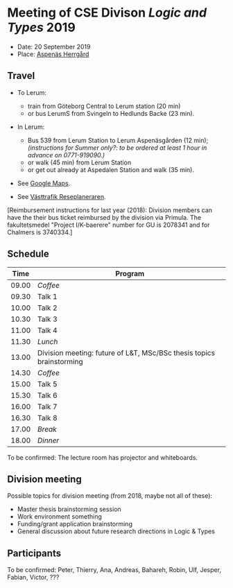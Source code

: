 # Meeting of CSE Divison _Logic and Types_ 2019

- Date: 20 September 2019
- Place: [Aspenäs Herrgård](http://www.aspenasherrgard.se/)

## Travel

- To Lerum:
  * train from Göteborg Central to Lerum station (20 min)
  * or bus LerumS from Svingeln to Hedlunds Backe (23 min).

- In Lerum:
  * Bus 539 from Lerum Station to Lerum Aspenäsgården (12 min);
    _(instructions for Summer only?: to be ordered at least 1 hour in advance on 0771-919090.)_
  * or walk (45 min) from Lerum Station
  * or get out already at Aspedalen Station and walk (35 min).

- See [Google Maps](https://www.google.se/maps).
- See [Västtrafik Reseplaneraren](https://www.vasttrafik.se/reseplanering/reseplaneraren/).

[Reimbursement instructions for last year (2018):
Division members can have the their bus ticket reimbursed by the division via Primula.
The fakultetsmedel "Project I/K-baerere" number for GU is 2078341 and for Chalmers is 3740334.]


## Schedule

| Time | Program |
|---|---|
| 09.00 | _Coffee_
| 09.30 | Talk 1
| 10.00 | Talk 2
| 10.30 | Talk 3
| 11.00 | Talk 4
| 11.30 | _Lunch_
| 13.00 | Division meeting: future of L&T, MSc/BSc thesis topics brainstorming
| 14.30 | _Coffee_
| 15.00 | Talk 5
| 15.30 | Talk 6
| 16.00 | Talk 7
| 16.30 | Talk 8
| 17.00 | _Break_
| 18.00 | _Dinner_

To be confirmed: The lecture room has projector and whiteboards.

## Division meeting

Possible topics for division meeting (from 2018, maybe not all of these):

- Master thesis brainstorming session
- Work environment something
- Funding/grant application brainstorming
- General discussion about future research directions in Logic & Types

## Participants

To be confirmed: Peter, Thierry, Ana, Andreas, Bahareh, Robin, Ulf, Jesper, Fabian, Victor, ???

